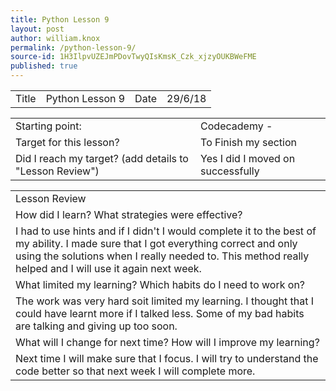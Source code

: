 ```yaml
---
title: Python Lesson 9
layout: post
author: william.knox
permalink: /python-lesson-9/
source-id: 1H3IlpvUZEJmPDovTwyQIsKmsK_Czk_xjzyOUKBWeFME
published: true
---
```

<table>
  <tr>
    <td>Title</td>
    <td>Python Lesson 9</td>
    <td>Date</td>
    <td>29/6/18</td>
  </tr>
</table>


<table>
  <tr>
    <td>Starting point:</td>
    <td>Codecademy -</td>
  </tr>
  <tr>
    <td>Target for this lesson?</td>
    <td>To Finish my section </td>
  </tr>
  <tr>
    <td>Did I reach my target? 
(add details to "Lesson Review")</td>
    <td> Yes I did I moved on successfully </td>
  </tr>
</table>


<table>
  <tr>
    <td>Lesson Review</td>
  </tr>
  <tr>
    <td>How did I learn? What strategies were effective? </td>
  </tr>
  <tr>
    <td> I  had to use hints and if I didn't I would complete it to the best of my ability. I made sure that I got everything correct and only using the solutions when I really needed to. This method really helped and I will use it again next week.</td>
  </tr>
  <tr>
    <td>What limited my learning? Which habits do I need to work on? </td>
  </tr>
  <tr>
    <td> The work was very hard soit limited my learning. I thought that I could have learnt more if I talked less. Some of my bad habits are talking and giving up too soon.</td>
  </tr>
  <tr>
    <td>What will I change for next time? How will I improve my learning?</td>
  </tr>
  <tr>
    <td>Next time I will make sure that I focus. I will try to understand the code better so that next week I will complete more.</td>
  </tr>
</table>



